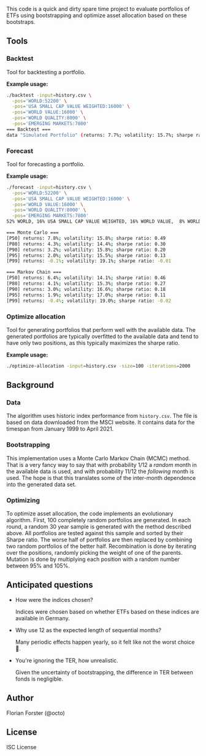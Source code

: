 This code is a quick and dirty spare time project to evaluate portfolios of
ETFs using bootstrapping and optimize asset allocation based on these
bootstraps.

## Tools

### Backtest

Tool for backtesting a portfolio.

**Example usage:**

```sh
./backtest -input=history.csv \
  -pos='WORLD:52200' \
  -pos='USA SMALL CAP VALUE WEIGHTED:16000' \
  -pos='WORLD VALUE:16000' \
  -pos='WORLD QUALITY:8000' \
  -pos='EMERGING MARKETS:7800'
=== Backtest ===
data "Simulated Portfolio" (returns: 7.7%; volatility: 15.7%; sharpe ratio: 0.49)
```

### Forecast

Tool for forecasting a portfolio.

**Example usage:**

```sh
./forecast -input=history.csv \
  -pos='WORLD:52200' \
  -pos='USA SMALL CAP VALUE WEIGHTED:16000' \
  -pos='WORLD VALUE:16000' \
  -pos='WORLD QUALITY:8000' \
  -pos='EMERGING MARKETS:7800'
52% WORLD, 16% USA SMALL CAP VALUE WEIGHTED, 16% WORLD VALUE,  8% WORLD QUALITY,  8% EMERGING MARKETS

=== Monte Carlo ===
[P50] returns: 7.8%; volatility: 15.8%; sharpe ratio: 0.49
[P80] returns: 4.3%; volatility: 14.4%; sharpe ratio: 0.30
[P90] returns: 3.2%; volatility: 15.8%; sharpe ratio: 0.20
[P95] returns: 2.0%; volatility: 15.5%; sharpe ratio: 0.13
[P99] returns: -0.1%; volatility: 19.1%; sharpe ratio: -0.01

=== Markov Chain ===
[P50] returns: 6.4%; volatility: 14.1%; sharpe ratio: 0.46
[P80] returns: 4.1%; volatility: 15.3%; sharpe ratio: 0.27
[P90] returns: 3.0%; volatility: 16.6%; sharpe ratio: 0.18
[P95] returns: 1.9%; volatility: 17.0%; sharpe ratio: 0.11
[P99] returns: -0.4%; volatility: 19.0%; sharpe ratio: -0.02
```

### Optimize allocation

Tool for generating portfolios that perform well with the available data.
The generated portfolios are typically overfitted to the available data and
tend to have only two positions, as this typically maximizes the sharpe ratio.

**Example usage:**

```sh
./optimize-allocation -input=history.csv -size=100 -iterations=2000
```

## Background

### Data

The algorithm uses historic index performance from `history.csv`. The file is
based on data downloaded from the MSCI website. It contains data for the
timespan from January 1999 to April 2021.

### Bootstrapping

This implementation uses a Monte Carlo Markov Chain (MCMC) method. That is a
very fancy way to say that with probability 1/12 a *random* month in the
available data is used, and with probability 11/12 the *following* month is
used. The hope is that this translates some of the inter-month dependence into
the generated data set.

### Optimizing

To optimize asset allocation, the code implements an evolutionary algorithm.
First, 100 completely random portfolios are generated. In each round, a random
30 year sample is generated with the method described above. All portfolios are
tested against this sample and sorted by their Sharpe ratio. The worse half of
portfolios are then replaced by combining two random portfolios of the better
half. Recombination is done by iterating over the positions, randomly picking
the weight of one of the parents. Mutation is done by multiplying each position
with a random number between 95% and 105%.

## Anticipated questions

*   How were the indices chosen?

    Indices were chosen based on whether ETFs based on these indices are
    available in Germany.
*   Why use 12 as the expected length of sequential months?

    Many periodic effects happen yearly, so it felt like not the worst choice
    🤷.
*   You're ignoring the TER, how unrealistic.

    Given the uncertainty of bootstrapping, the difference in TER between fonds
    is negligible.

## Author

Florian Forster (@octo)

## License

ISC License
